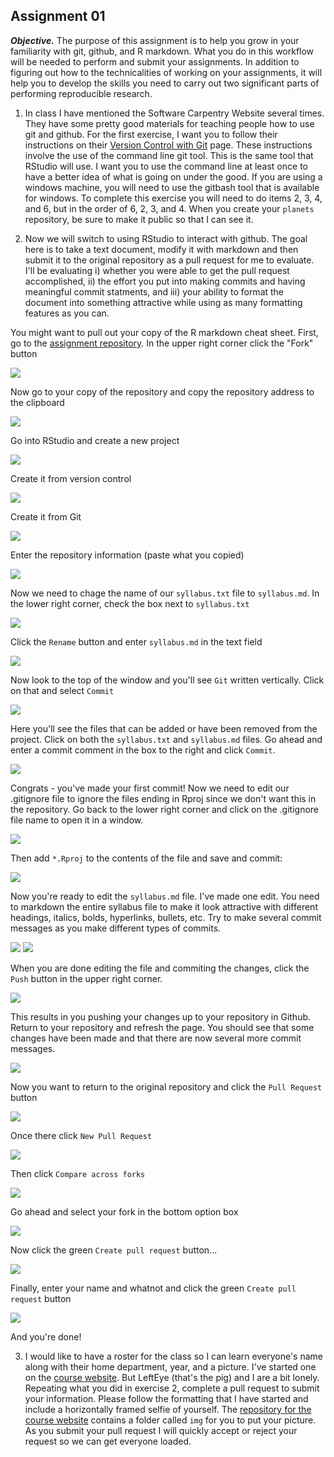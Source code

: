 ## Assignment 01

***Objective.*** The purpose of this assignment is to help you grow in your familiarity with git, github, and R markdown. What you do in this workflow will be needed to perform and submit your assignments. In addition to figuring out how to the technicalities of working on your assignments, it will help you to develop the skills you need to carry out two significant parts of performing reproducible research.

1. In class I have mentioned the Software Carpentry Website several times. They have some pretty good materials for teaching people how to use git and github. For the first exercise, I want you to follow their instructions on their [Version Control with Git](http://software-carpentry.org/v5/novice/git/index.html) page. These instructions involve the use of the command line git tool. This is the same tool that RStudio will use. I want you to use the command line at least once to have a better idea of what is going on under the good. If you are using a windows machine, you will need to use the gitbash tool that is available for windows. To complete this exercise you will need to do items 2, 3, 4, and 6, but in the order of 6, 2, 3, and 4. When you create your `planets` repository, be sure to make it public so that I can see it.

2. Now we will switch to using RStudio to interact with github. The goal here is to take a text document, modify it with markdown and then submit it to the original repository as a pull request for me to evaluate. I'll be evaluating i) whether you were able to get the pull request accomplished, ii) the effort you put into making commits and having meaningful commit statments, and iii) your ability to format the document into something attractive while using as many formatting features as you can.  

You might want to pull out your copy of the R markdown cheat sheet. First, go to the [assignment repository](https://github.com/microbialinformatics/assignment01). In the upper right corner click the "Fork" button

<img src="png/OriginalRepoFork.png">

Now go to your copy of the repository and copy the repository address to the clipboard

<img src="png/MyVersionOfRepoCopy.png">

Go into RStudio and create a new project

<img src="png/RStudioFileNewProject.png">

Create it from version control

<img src="png/RStudioFromVersionControl.png">

Create it from Git

<img src="png/RStudioFromGit.png">

Enter the repository information (paste what you copied)

<img src="png/RStudioEnterCopiedInformation.png">

Now we need to chage the name of our `syllabus.txt` file to `syllabus.md`. In the lower right corner, check the box next to `syllabus.txt`

<img src="png/RStudioClickSyllabusTXT.png">

Click the `Rename` button and enter `syllabus.md` in the text field

<img src="png/RStudioRenameSylabusTXT.png">

Now look to the top of the window and you'll see `Git` written vertically. Click on that and select `Commit`

<img src="png/RStudioClickGitCommit.png">

Here you'll see the files that can be added or have been removed from the project. Click on both the `syllabus.txt` and `syllabus.md` files. Go ahead and enter a commit comment in the box to the right and click `Commit`.

<img src="png/RStudioStageNameChange.png">

Congrats - you've made your first commit! Now we need to edit our .gitignore file to ignore the files ending in Rproj since we don't want this in the repository. Go back to the lower right corner and click on the .gitignore file name to open it in a window.

<img src="png/RStudioClickGitIgnoreEdit.png">

Then add `*.Rproj` to the contents of the file and save and commit:

<img src="png/RStudioStageGitIgnoreChange.png">

Now you're ready to edit the `syllabus.md` file. I've made one edit. You need to markdown the entire syllabus file to make it look attractive with different headings, italics, bolds, hyperlinks, bullets, etc. Try to make several commit messages as you make different types of commits.

<img src="png/RStudioOpenEditSyllabus.png">
<img src="png/RStudioStageSyllabusChange.png">

When you are done editing the file and commiting the changes, click the `Push` button in the upper right corner. 

<img src="png/RStudioPush.png">

This results in you pushing your changes up to your repository in Github. Return to your repository and refresh the page. You should see that some changes have been made and that there are now several more commit messages.

<img src="png/MyNewVersionOfRepo.png">

Now you want to return to the original repository and click the `Pull Request` button

<img src="png/ReturnToOriginalRepoClickPullRequest.png">

Once there click `New Pull Request`

<img src="png/ClickNewPullRequest.png">

Then click `Compare across forks`

<img src="png/ClickCompareAcrossForks.png">

Go ahead and select your fork in the bottom option box

<img src="png/SelectYourFork.png">

Now click the green `Create pull request` button...

<img src="png/ClickCreatePullRequest.png">

Finally, enter your name and whatnot and click the green `Create pull request` button

<img src="png/EditSubmission.png">

And you're done!


3. I would like to have a roster for the class so I can learn everyone's name along with their home department, year, and a picture. I've started one on the [course website](http://microbialinformatics.github.io/roster.html). But LeftEye (that's the pig) and I are a bit lonely. Repeating what you did in exercise 2, complete a pull request to submit your information. Please follow the formatting that I have started and include a horizontally framed selfie of yourself. The [repository for the course website](https://github.com/microbialinformatics/microbialinformatics.github.io) contains a folder called `img` for you to put your picture. As you submit your pull request I will quickly accept or reject your request so we can get everyone loaded.
